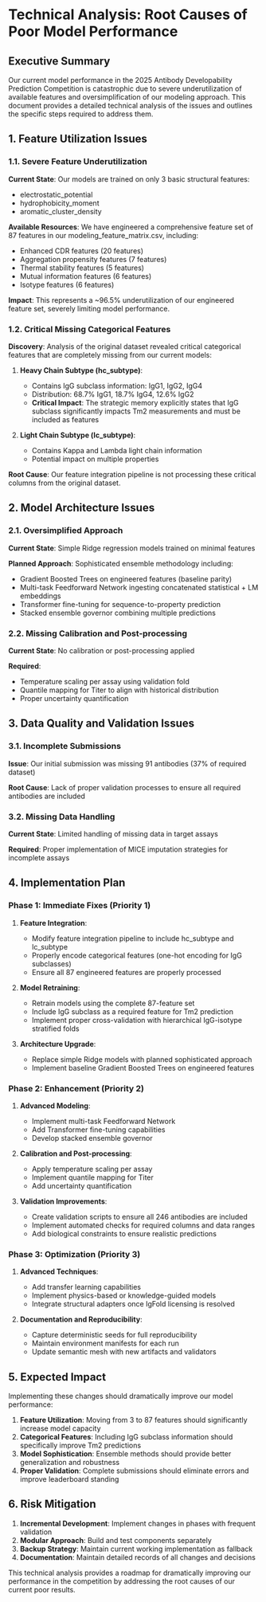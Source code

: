 # Technical Analysis: Root Causes of Poor Model Performance

## Executive Summary

Our current model performance in the 2025 Antibody Developability Prediction Competition is catastrophic due to severe underutilization of available features and oversimplification of our modeling approach. This document provides a detailed technical analysis of the issues and outlines the specific steps required to address them.

## 1. Feature Utilization Issues

### 1.1. Severe Feature Underutilization

**Current State**: Our models are trained on only 3 basic structural features:
- electrostatic_potential
- hydrophobicity_moment
- aromatic_cluster_density

**Available Resources**: We have engineered a comprehensive feature set of 87 features in our modeling_feature_matrix.csv, including:
- Enhanced CDR features (20 features)
- Aggregation propensity features (7 features)
- Thermal stability features (5 features)
- Mutual information features (6 features)
- Isotype features (6 features)

**Impact**: This represents a ~96.5% underutilization of our engineered feature set, severely limiting model performance.

### 1.2. Critical Missing Categorical Features

**Discovery**: Analysis of the original dataset revealed critical categorical features that are completely missing from our current models:

1. **Heavy Chain Subtype (hc_subtype)**:
   - Contains IgG subclass information: IgG1, IgG2, IgG4
   - Distribution: 68.7% IgG1, 18.7% IgG4, 12.6% IgG2
   - **Critical Impact**: The strategic memory explicitly states that IgG subclass significantly impacts Tm2 measurements and must be included as features

2. **Light Chain Subtype (lc_subtype)**:
   - Contains Kappa and Lambda light chain information
   - Potential impact on multiple properties

**Root Cause**: Our feature integration pipeline is not processing these critical columns from the original dataset.

## 2. Model Architecture Issues

### 2.1. Oversimplified Approach

**Current State**: Simple Ridge regression models trained on minimal features

**Planned Approach**: Sophisticated ensemble methodology including:
- Gradient Boosted Trees on engineered features (baseline parity)
- Multi-task Feedforward Network ingesting concatenated statistical + LM embeddings
- Transformer fine-tuning for sequence-to-property prediction
- Stacked ensemble governor combining multiple predictions

### 2.2. Missing Calibration and Post-processing

**Current State**: No calibration or post-processing applied

**Required**: 
- Temperature scaling per assay using validation fold
- Quantile mapping for Titer to align with historical distribution
- Proper uncertainty quantification

## 3. Data Quality and Validation Issues

### 3.1. Incomplete Submissions

**Issue**: Our initial submission was missing 91 antibodies (37% of required dataset)

**Root Cause**: Lack of proper validation processes to ensure all required antibodies are included

### 3.2. Missing Data Handling

**Current State**: Limited handling of missing data in target assays

**Required**: Proper implementation of MICE imputation strategies for incomplete assays

## 4. Implementation Plan

### Phase 1: Immediate Fixes (Priority 1)

1. **Feature Integration**:
   - Modify feature integration pipeline to include hc_subtype and lc_subtype
   - Properly encode categorical features (one-hot encoding for IgG subclasses)
   - Ensure all 87 engineered features are properly processed

2. **Model Retraining**:
   - Retrain models using the complete 87-feature set
   - Include IgG subclass as a required feature for Tm2 prediction
   - Implement proper cross-validation with hierarchical IgG-isotype stratified folds

3. **Architecture Upgrade**:
   - Replace simple Ridge models with planned sophisticated approach
   - Implement baseline Gradient Boosted Trees on engineered features

### Phase 2: Enhancement (Priority 2)

1. **Advanced Modeling**:
   - Implement multi-task Feedforward Network
   - Add Transformer fine-tuning capabilities
   - Develop stacked ensemble governor

2. **Calibration and Post-processing**:
   - Apply temperature scaling per assay
   - Implement quantile mapping for Titer
   - Add uncertainty quantification

3. **Validation Improvements**:
   - Create validation scripts to ensure all 246 antibodies are included
   - Implement automated checks for required columns and data ranges
   - Add biological constraints to ensure realistic predictions

### Phase 3: Optimization (Priority 3)

1. **Advanced Techniques**:
   - Add transfer learning capabilities
   - Implement physics-based or knowledge-guided models
   - Integrate structural adapters once IgFold licensing is resolved

2. **Documentation and Reproducibility**:
   - Capture deterministic seeds for full reproducibility
   - Maintain environment manifests for each run
   - Update semantic mesh with new artifacts and validators

## 5. Expected Impact

Implementing these changes should dramatically improve our model performance:

1. **Feature Utilization**: Moving from 3 to 87 features should significantly increase model capacity
2. **Categorical Features**: Including IgG subclass information should specifically improve Tm2 predictions
3. **Model Sophistication**: Ensemble methods should provide better generalization and robustness
4. **Proper Validation**: Complete submissions should eliminate errors and improve leaderboard standing

## 6. Risk Mitigation

1. **Incremental Development**: Implement changes in phases with frequent validation
2. **Modular Approach**: Build and test components separately
3. **Backup Strategy**: Maintain current working implementation as fallback
4. **Documentation**: Maintain detailed records of all changes and decisions

This technical analysis provides a roadmap for dramatically improving our performance in the competition by addressing the root causes of our current poor results.
